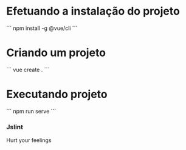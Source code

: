 # Efetuando a instalação do projeto

´´´
npm install -g @vue/cli
´´´

# Criando um projeto

´´´
vue create .
´´´

# Executando projeto

´´´
npm run serve
´´´

### Jslint

Hurt your feelings